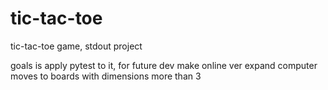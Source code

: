 # tic-tac-toe
tic-tac-toe game, stdout project

goals is apply pytest to it, for future dev
make online ver
expand computer moves to boards with dimensions more than 3

